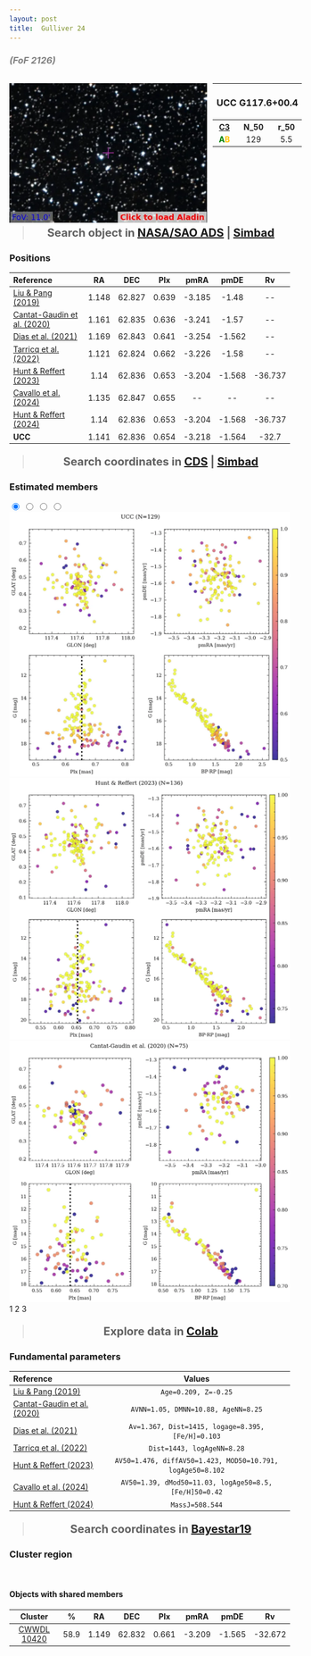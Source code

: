 ```yaml
---
layout: post
title:  Gulliver 24
---
```

<h3><span style="color: #808080;"><i>(FoF 2126)</i></span></h3><div style="display: flex; justify-content: space-between; width:720px;height:250px">
<div style="text-align: center;">

<!-- Static image + data attributes for FOV and target -->
<img id="aladin_img"
     data-umami-event="aladin_load"
     src="https://raw.githubusercontent.com/ucc23/Q2P/main/plots/gulliver24_aladin.webp"
     alt="Click to load Aladin Lite" 
     style="width:355px;height:250px; cursor: pointer;"
     data-fov="0.183" 
     data-target="1.141 62.836"/>
<!-- Div to contain Aladin Lite viewer -->
<div id="aladin-lite-div" style="width:355px;height:250px;display:none;"></div>
<!-- Aladin Lite script (will be loaded after the image is clicked) -->
<script src="{{ site.baseurl }}/scripts/aladin_load.js"></script>

</div>
<!-- Left block -->

<table style="width:355px;height:250px;">
  <!-- Row 1 (title) -->
  <tr>
    <td colspan="5"><h3>UCC G117.6+00.4</h3></td>
  </tr>
  <!-- Row 2 -->
  <tr>
    <th style="text-align: center;"><a href="https://ucc.ar/faq#what-is-the-c3-parameter" title="Combined class">C3</a></th>
    <th style="text-align: center;"><div title="Stars with membership probability >50%">N_50</div></th>
    <th style="text-align: center;"><div title="Radius that contains half the members [arcmin]">r_50</div></th>
  </tr>
  <!-- Row 3 -->
  <tr>
    <td style="text-align: center;"><span style="color: green; font-weight: bold;">A</span><span style="color: #FFC300; font-weight: bold;">B</span></td>
    <td style="text-align: center;">129</td>
    <td style="text-align: center;">5.5</td>
  </tr>
</table>
</div>

> <p style="text-align:center; font-weight: bold; font-size:20px">Search object in <a data-umami-event="nasa_search" href="https://ui.adsabs.harvard.edu/search/q=%20collection%3Aastronomy%20body%3A%22Gulliver%2024%22&sort=date%20desc%2C%20bibcode%20desc&p_=0" target="_blank">NASA/SAO ADS</a> | <a data-umami-event="simbad_search" href="https://simbad.cds.unistra.fr/simbad/sim-id-refs?Ident=gulliver24" target="_blank">Simbad</a></p>


### Positions

| Reference    | RA    | DEC   | Plx  | pmRA  | pmDE   |  Rv  |
| :---         | :---: | :---: | :---: | :---: | :---: | :---: |
|[Liu & Pang (2019)](https://ui.adsabs.harvard.edu/abs/2019ApJS..245...32L) | 1.148 | 62.827 | 0.639 | -3.185 | -1.48 | -- |
|[Cantat-Gaudin et al. (2020)](https://ui.adsabs.harvard.edu/abs/2020A%26A...640A...1C) | 1.161 | 62.835 | 0.636 | -3.241 | -1.57 | -- |
|[Dias et al. (2021)](https://ui.adsabs.harvard.edu/abs/2021MNRAS.504..356D) | 1.169 | 62.843 | 0.641 | -3.254 | -1.562 | -- |
|[Tarricq et al. (2022)](https://ui.adsabs.harvard.edu/abs/2022A%26A...659A..59T) | 1.121 | 62.824 | 0.662 | -3.226 | -1.58 | -- |
|[Hunt & Reffert (2023)](https://ui.adsabs.harvard.edu/abs/2023A%26A...673A.114H) | 1.14 | 62.836 | 0.653 | -3.204 | -1.568 | -36.737 |
|[Cavallo et al. (2024)](https://ui.adsabs.harvard.edu/abs/2024AJ....167...12C) | 1.135 | 62.847 | 0.655 | -- | -- | -- |
|[Hunt & Reffert (2024)](https://ui.adsabs.harvard.edu/abs/2024A%26A...686A..42H) | 1.14 | 62.836 | 0.653 | -3.204 | -1.568 | -36.737 |
| **UCC** |1.141 | 62.836 | 0.654 | -3.218 | -1.564 | -32.7 |

> <p style="text-align:center; font-weight: bold; font-size:20px">Search coordinates in <a data-umami-event="cds_coord_search" href="https://cdsportal.u-strasbg.fr/?target=1.141,+62.836" target="_blank">CDS</a> | <a data-umami-event="simbad_coord_search" href="https://simbad.cds.unistra.fr/mobile/object_list.html?coord=1.141%2062.836&output=json&radius=5&userEntry=gulliver24" target="_blank">Simbad</a></p>

### Estimated members

<div class="carousel">
<input type="radio" name="radio-btn" id="slide1" checked>
<input type="radio" name="radio-btn" id="slide1">
<input type="radio" name="radio-btn" id="slide2">
<input type="radio" name="radio-btn" id="slide3">
<div class="slides">
<div class="slide">
<a href="https://raw.githubusercontent.com/ucc23/Q2P/main/plots/UCC/gulliver24.webp" target="_blank">
<img src="https://raw.githubusercontent.com/ucc23/Q2P/main/plots/UCC/gulliver24.webp" alt="Gulliver 24 UCC">
</a>
</div>
<div class="slide">
<a href="https://raw.githubusercontent.com/ucc23/Q2P/main/plots/HUNT23/gulliver24.webp" target="_blank">
<img src="https://raw.githubusercontent.com/ucc23/Q2P/main/plots/HUNT23/gulliver24.webp" alt="Gulliver 24 HUNT23">
</a>
</div>
<div class="slide">
<a href="https://raw.githubusercontent.com/ucc23/Q2P/main/plots/CANTAT20/gulliver24.webp" target="_blank">
<img src="https://raw.githubusercontent.com/ucc23/Q2P/main/plots/CANTAT20/gulliver24.webp" alt="Gulliver 24 CANTAT20">
</a>
</div>
</div>
<div class="indicators">
<label for="slide1">1</label>
<label for="slide2">2</label>
<label for="slide3">3</label>
</div>
</div>


> <p style="text-align:center; font-weight: bold; font-size:20px">Explore data in <a data-umami-event="colab" href="https://colab.research.google.com/github/ucc23/ucc/blob/main/assets/notebook.ipynb" target="_blank">Colab</a></p>


### Fundamental parameters

| Reference |  Values |
| :---      |  :---:  |
| [Liu & Pang (2019)](https://ui.adsabs.harvard.edu/abs/2019ApJS..245...32L) | `Age=0.209, Z=-0.25` |
| [Cantat-Gaudin et al. (2020)](https://ui.adsabs.harvard.edu/abs/2020A%26A...640A...1C) | `AVNN=1.05, DMNN=10.88, AgeNN=8.25` |
| [Dias et al. (2021)](https://ui.adsabs.harvard.edu/abs/2021MNRAS.504..356D) | `Av=1.367, Dist=1415, logage=8.395, [Fe/H]=0.103` |
| [Tarricq et al. (2022)](https://ui.adsabs.harvard.edu/abs/2022A%26A...659A..59T) | `Dist=1443, logAgeNN=8.28` |
| [Hunt & Reffert (2023)](https://ui.adsabs.harvard.edu/abs/2023A%26A...673A.114H) | `AV50=1.476, diffAV50=1.423, MOD50=10.791, logAge50=8.102` |
| [Cavallo et al. (2024)](https://ui.adsabs.harvard.edu/abs/2024AJ....167...12C) | `AV50=1.39, dMod50=11.03, logAge50=8.5, [Fe/H]50=0.42` |
| [Hunt & Reffert (2024)](https://ui.adsabs.harvard.edu/abs/2024A%26A...686A..42H) | `MassJ=508.544` |

> <p style="text-align:center; font-weight: bold; font-size:20px">Search coordinates in <a data-umami-event="bayestar" href="http://argonaut.skymaps.info/query?lon=117.614%20&lat=0.455&coordsys=gal&mapname=bayestar2019" target="_blank">Bayestar19</a></p>


### Cluster region

<html lang="en">
  <body>
    <center>
    <div id="plot-params"
         data-oc-name="gulliver24"
         data-ra-center="1.16"
         data-dec-center="62.84"
         data-rad-deg="5.5"
         data-plx="0.654">
    </div>
    <div id="plot-container">
        <div id="plot"></div>
    </div>
    <script defer type="module" src="{{ site.baseurl }}/scripts/radec_scatter.js"></script>
    </center>
  </body>
</html>
<br>


#### Objects with shared members

| Cluster | <span title="Percentage of members that this OC shares with the ones listed">%</span>   | RA   | DEC   | Plx   | pmRA  | pmDE  | Rv    |
| :---:   | :-: |:---: | :---: | :---: | :---: | :---: | :---: |
|[CWWDL 10420](/_clusters/cwwdl10420/)| 58.9 | 1.149 | 62.832 | 0.661 | -3.209 | -1.565 | -32.672 |